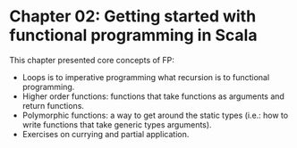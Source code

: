 # Chapter 02: Getting started with functional programming in Scala

This chapter presented core concepts of FP:
* Loops is to imperative programming what recursion is to functional programming.
* Higher order functions: functions that take functions as arguments and return functions.
* Polymorphic functions: a way to get around the static types (i.e.: how to write functions that take generic types arguments).
* Exercises on currying and partial application.
